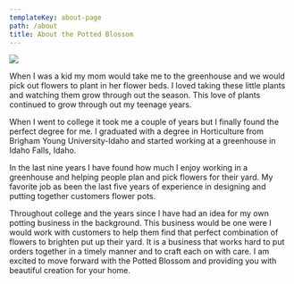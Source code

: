 ```yaml
---
templateKey: about-page
path: /about
title: About the Potted Blossom
---
```

![](/img/img_2160.jpg)

When I was a kid my mom would take me to the greenhouse and we would pick out flowers to plant in her flower beds. I loved taking these little plants and watching them grow through out the season. This love of plants continued to grow through out my teenage years. 

When I went to college it took me a couple of years but I finally found the perfect degree for me. I graduated with a degree in Horticulture from Brigham Young University-Idaho and started working at a greenhouse in Idaho Falls, Idaho. 

In the last nine years I have found how much I enjoy working in a greenhouse and helping people plan and pick flowers for their yard. My favorite job as been the last five years of experience in designing and putting together customers flower pots. 

Throughout college and the years since I have had an idea for my own potting business in the background. This business would be one were I would work with customers to help them find that perfect combination of flowers to brighten put up their yard. It is a business that works hard to put orders together in a timely manner and to craft each on with care.  I am excited to move forward with the Potted Blossom and providing you with beautiful creation for your home. 

![]()

```

```
